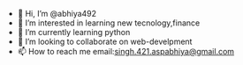 - 👋 Hi, I’m @abhiya492
- 👀 I’m interested in learning new tecnology,finance
- 🌱 I’m currently learning python
- 💞️ I’m looking to collaborate on web-develpment
- 📫 How to reach me email:singh.421.aspabhiya@gmail.com

<!---
abhiya492/abhiya492 is a ✨ special ✨ repository because its `README.md` (this file) appears on your GitHub profile.
You can click the Preview link to take a look at your changes.
--->
